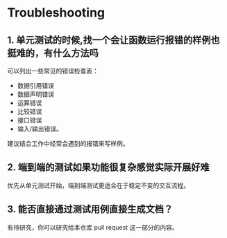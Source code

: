 <!--
 * @Description: 
 * @Author: linjy
 * @Date: 2019-08-05 23:10:38
 * @LastEditTime: 2019-08-27 23:13:11
 * @LastEditors: linjy
 -->
# Troubleshooting

## 1. 单元测试的时候,找一个会让函数运行报错的样例也挺难的，有什么方法吗

可以列出一些常见的错误检查表：
- 数据引用错误
- 数据声明错误
- 运算错误
- 比较错误
- 接口错误
- 输入/输出错误。
  
建议结合工作中经常会遇到的报错来写样例。

## 2. 端到端的测试如果功能很复杂感觉实际开展好难

优先从单元测试开始，端到端测试更适合在于稳定不变的交互流程。

## 3. 能否直接通过测试用例直接生成文档？

有待研究，你可以研究给本仓库 pull request 这一部分的内容。
